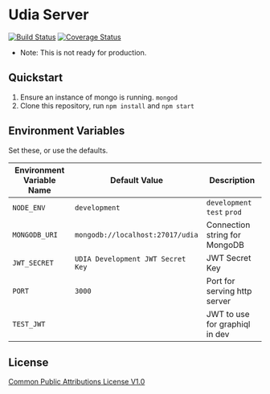 # Udia Server

[![Build Status](https://travis-ci.org/udia-software/udia-server.svg?branch=master)](https://travis-ci.org/udia-software/udia-server)
[![Coverage Status](https://coveralls.io/repos/github/udia-software/udia-server/badge.svg?branch=master)](https://coveralls.io/github/udia-software/udia-server?branch=master)

* Note: This is not ready for production.

## Quickstart

1. Ensure an instance of mongo is running. `mongod`
2. Clone this repository, run `npm install` and `npm start`

## Environment Variables

Set these, or use the defaults.

| Environment Variable Name | Default Value                     | Description                     |
|---------------------------|-----------------------------------|---------------------------------|
| `NODE_ENV`                | `development`                     | `development` `test` `prod`     |
| `MONGODB_URI`            | `mongodb://localhost:27017/udia`  | Connection string for MongoDB   |
| `JWT_SECRET`              | `UDIA Development JWT Secret Key` | JWT Secret Key                  |
| `PORT`                    | `3000`                            | Port for serving http server    |
| `TEST_JWT`                | ` `                               | JWT to use for graphiql in dev  |

## License

[Common Public Attributions License V1.0](LICENSE)
